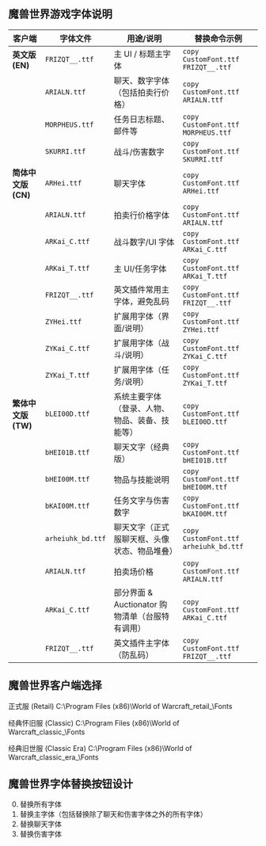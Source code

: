## 魔兽世界游戏字体说明
| 客户端            | 字体文件              | 用途/说明                           | 替换命令示例                                      |
| -------------- | ----------------- | ------------------------------- | ------------------------------------------- |
| **英文版 (EN)**   | `FRIZQT__.ttf`    | 主 UI / 标题主字体                    | `copy CustomFont.ttf FRIZQT__.ttf`          |
|                | `ARIALN.ttf`      | 聊天、数字字体（包括拍卖行价格）                | `copy CustomFont.ttf ARIALN.ttf`            |
|                | `MORPHEUS.ttf`    | 任务日志标题、邮件等                      | `copy CustomFont.ttf MORPHEUS.ttf`          |
|                | `SKURRI.ttf`      | 战斗/伤害数字                         | `copy CustomFont.ttf SKURRI.ttf`            |
| **简体中文版 (CN)** | `ARHei.ttf`       | 聊天字体                            | `copy CustomFont.ttf ARHei.ttf`    |
|                | `ARIALN.ttf`      | 拍卖行价格字体                         | `copy CustomFont.ttf ARIALN.ttf`   |
|                | `ARKai_C.ttf`     | 战斗数字/UI 字体                      | `copy CustomFont.ttf ARKai_C.ttf`  |
|                | `ARKai_T.ttf`     | 主 UI/任务字体                       | `copy CustomFont.ttf ARKai_T.ttf`  |
|                | `FRIZQT__.ttf`    | 英文插件常用主字体，避免乱码                  | `copy CustomFont.ttf FRIZQT__.ttf` |
|                | `ZYHei.ttf`       | 扩展用字体（界面/说明）                    | `copy CustomFont.ttf ZYHei.ttf`    |
|                | `ZYKai_C.ttf`     | 扩展用字体（战斗/说明）                    | `copy CustomFont.ttf ZYKai_C.ttf`  |
|                | `ZYKai_T.ttf`     | 扩展用字体（任务/说明）                    | `copy CustomFont.ttf ZYKai_T.ttf`  |
| **繁体中文版 (TW)** | `bLEI00D.ttf`     | 系统主要字体（登录、人物、物品、装备、技能等）         | `copy CustomFont.ttf bLEI00D.ttf`           |
|                | `bHEI01B.ttf`     | 聊天文字（经典版）                       | `copy CustomFont.ttf bHEI01B.ttf`           |
|                | `bHEI00M.ttf`     | 物品与技能说明                         | `copy CustomFont.ttf bHEI00M.ttf`           |
|                | `bKAI00M.ttf`     | 任务文字与伤害数字                       | `copy CustomFont.ttf bKAI00M.ttf`           |
|                | `arheiuhk_bd.ttf` | 聊天文字（正式服聊天框、头像状态、物品堆叠）          | `copy CustomFont.ttf arheiuhk_bd.ttf`       |
|                | `ARIALN.ttf`      | 拍卖场价格                           | `copy CustomFont.ttf ARIALN.ttf`            |
|                | `ARKai_C.ttf`     | 部分界面 & Auctionator 购物清单（台服特有调用） | `copy CustomFont.ttf ARKai_C.ttf`           |
|                | `FRIZQT__.ttf`    | 英文插件主字体（防乱码）                    | `copy CustomFont.ttf FRIZQT__.ttf`          |

## 魔兽世界客户端选择
正式服 (Retail)
C:\Program Files (x86)\World of Warcraft\_retail_\Fonts

经典怀旧服 (Classic)
C:\Program Files (x86)\World of Warcraft\_classic_\Fonts

经典旧世服 (Classic Era)
C:\Program Files (x86)\World of Warcraft\_classic_era_\Fonts


## 魔兽世界字体替换按钮设计
0. 替换所有字体
1. 替换主字体（包括替换除了聊天和伤害字体之外的所有字体）
2. 替换聊天字体
3. 替换伤害字体